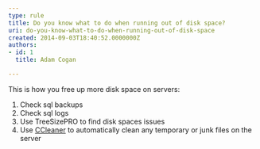 ```yaml
---
type: rule
title: Do you know what to do when running out of disk space?
uri: do-you-know-what-to-do-when-running-out-of-disk-space
created: 2014-09-03T18:40:52.0000000Z
authors:
- id: 1
  title: Adam Cogan

---
```


This is how you free up more disk space on servers:​ 
1. Check sql backups
2. Check sql logs
3. Use TreeSizePRO to find disk spaces issues
4. Use ​[CCleaner](http&#58;//www.piriform.com/ccleaner) to automatically clean any temporary or junk files on the server
